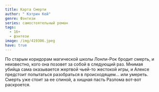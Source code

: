 ```yaml
---
title: Карта Смерти
author: " Кэтрин Кей"
genre: Фэнтези
series: самостоятельный роман
tags:
  - 16+
  - фэнтези
image: /img/419306.jpeg
have: true
---
```

По старым коридорам магической школы Лонли-Рок бродит смерть, и неизвестно, кого она позовет за собой в следующий раз. Мнимая убийца сама оказывается жертвой чьей-то жестокой игры, и Алексе предстоит попытаться разобраться в происходящем… или умереть. Смерть уже стоит за ее спиной, а хищная пасть Разлома вот-вот раскроется.